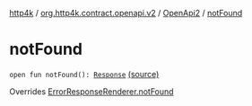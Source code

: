 [http4k](../../index.md) / [org.http4k.contract.openapi.v2](../index.md) / [OpenApi2](index.md) / [notFound](./not-found.md)

# notFound

`open fun notFound(): `[`Response`](../../org.http4k.core/-response/index.md) [(source)](https://github.com/http4k/http4k/blob/master/http4k-contract/src/main/kotlin/org/http4k/contract/openapi/v2/OpenApi2.kt#L41)

Overrides [ErrorResponseRenderer.notFound](../../org.http4k.contract/-error-response-renderer/not-found.md)


